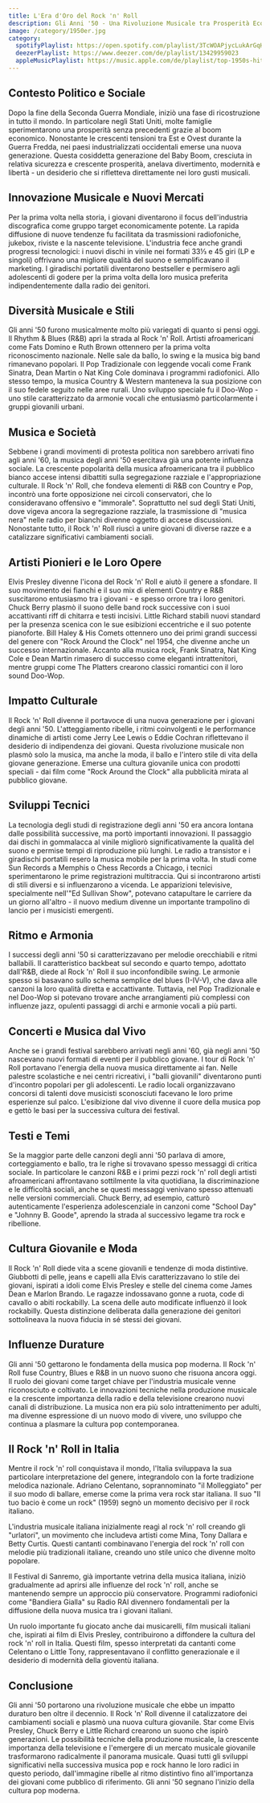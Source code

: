 ```yaml
---
title: L'Era d'Oro del Rock 'n' Roll
description: Gli Anni '50 - Una Rivoluzione Musicale tra Prosperità Economica e Cambiamento Sociale
image: /category/1950er.jpg
category:
  spotifyPlaylist: https://open.spotify.com/playlist/3TcWOAPjycLukArGqHNWhJ
  deezerPlaylist: https://www.deezer.com/de/playlist/13429959023
  appleMusicPlaylist: https://music.apple.com/de/playlist/top-1950s-hits/pl.u-aZb0ky0F1xpM8zM
---
```


## Contesto Politico e Sociale

Dopo la fine della Seconda Guerra Mondiale, iniziò una fase di ricostruzione in tutto il mondo. In particolare negli Stati Uniti, molte famiglie sperimentarono una prosperità senza precedenti grazie al boom economico. Nonostante le crescenti tensioni tra Est e Ovest durante la Guerra Fredda, nei paesi industrializzati occidentali emerse una nuova generazione. Questa cosiddetta generazione del Baby Boom, cresciuta in relativa sicurezza e crescente prosperità, anelava divertimento, modernità e libertà - un desiderio che si rifletteva direttamente nei loro gusti musicali.

## Innovazione Musicale e Nuovi Mercati

Per la prima volta nella storia, i giovani diventarono il focus dell'industria discografica come gruppo target economicamente potente. La rapida diffusione di nuove tendenze fu facilitata da trasmissioni radiofoniche, jukebox, riviste e la nascente televisione. L'industria fece anche grandi progressi tecnologici: i nuovi dischi in vinile nei formati 33⅓ e 45 giri (LP e singoli) offrivano una migliore qualità del suono e semplificavano il marketing. I giradischi portatili diventarono bestseller e permisero agli adolescenti di godere per la prima volta della loro musica preferita indipendentemente dalla radio dei genitori.

## Diversità Musicale e Stili

Gli anni '50 furono musicalmente molto più variegati di quanto si pensi oggi. Il Rhythm & Blues (R&B) aprì la strada al Rock 'n' Roll. Artisti afroamericani come Fats Domino e Ruth Brown ottennero per la prima volta riconoscimento nazionale. Nelle sale da ballo, lo swing e la musica big band rimanevano popolari. Il Pop Tradizionale con leggende vocali come Frank Sinatra, Dean Martin o Nat King Cole dominava i programmi radiofonici. Allo stesso tempo, la musica Country & Western manteneva la sua posizione con il suo fedele seguito nelle aree rurali. Uno sviluppo speciale fu il Doo-Wop - uno stile caratterizzato da armonie vocali che entusiasmò particolarmente i gruppi giovanili urbani.

## Musica e Società

Sebbene i grandi movimenti di protesta politica non sarebbero arrivati fino agli anni '60, la musica degli anni '50 esercitava già una potente influenza sociale. La crescente popolarità della musica afroamericana tra il pubblico bianco accese intensi dibattiti sulla segregazione razziale e l'appropriazione culturale. Il Rock 'n' Roll, che fondeva elementi di R&B con Country e Pop, incontrò una forte opposizione nei circoli conservatori, che lo consideravano offensivo e "immorale". Soprattutto nel sud degli Stati Uniti, dove vigeva ancora la segregazione razziale, la trasmissione di "musica nera" nelle radio per bianchi divenne oggetto di accese discussioni. Nonostante tutto, il Rock 'n' Roll riuscì a unire giovani di diverse razze e a catalizzare significativi cambiamenti sociali.

## Artisti Pionieri e le Loro Opere

Elvis Presley divenne l'icona del Rock 'n' Roll e aiutò il genere a sfondare. Il suo movimento dei fianchi e il suo mix di elementi Country e R&B suscitarono entusiasmo tra i giovani - e spesso orrore tra i loro genitori. Chuck Berry plasmò il suono delle band rock successive con i suoi accattivanti riff di chitarra e testi incisivi. Little Richard stabilì nuovi standard per la presenza scenica con le sue esibizioni eccentriche e il suo potente pianoforte. Bill Haley & His Comets ottennero uno dei primi grandi successi del genere con "Rock Around the Clock" nel 1954, che divenne anche un successo internazionale. Accanto alla musica rock, Frank Sinatra, Nat King Cole e Dean Martin rimasero di successo come eleganti intrattenitori, mentre gruppi come The Platters crearono classici romantici con il loro sound Doo-Wop.

## Impatto Culturale

Il Rock 'n' Roll divenne il portavoce di una nuova generazione per i giovani degli anni '50. L'atteggiamento ribelle, i ritmi coinvolgenti e le performance dinamiche di artisti come Jerry Lee Lewis o Eddie Cochran riflettevano il desiderio di indipendenza dei giovani. Questa rivoluzione musicale non plasmò solo la musica, ma anche la moda, il ballo e l'intero stile di vita della giovane generazione. Emerse una cultura giovanile unica con prodotti speciali - dai film come "Rock Around the Clock" alla pubblicità mirata al pubblico giovane.

## Sviluppi Tecnici

La tecnologia degli studi di registrazione degli anni '50 era ancora lontana dalle possibilità successive, ma portò importanti innovazioni. Il passaggio dai dischi in gommalacca al vinile migliorò significativamente la qualità del suono e permise tempi di riproduzione più lunghi. Le radio a transistor e i giradischi portatili resero la musica mobile per la prima volta. In studi come Sun Records a Memphis o Chess Records a Chicago, i tecnici sperimentarono le prime registrazioni multitraccia. Qui si incontrarono artisti di stili diversi e si influenzarono a vicenda. Le apparizioni televisive, specialmente nell'"Ed Sullivan Show", potevano catapultare le carriere da un giorno all'altro - il nuovo medium divenne un importante trampolino di lancio per i musicisti emergenti.

## Ritmo e Armonia

I successi degli anni '50 si caratterizzavano per melodie orecchiabili e ritmi ballabili. Il caratteristico backbeat sul secondo e quarto tempo, adottato dall'R&B, diede al Rock 'n' Roll il suo inconfondibile swing. Le armonie spesso si basavano sullo schema semplice del blues (I-IV-V), che dava alle canzoni la loro qualità diretta e accattivante. Tuttavia, nel Pop Tradizionale e nel Doo-Wop si potevano trovare anche arrangiamenti più complessi con influenze jazz, opulenti passaggi di archi e armonie vocali a più parti.

## Concerti e Musica dal Vivo

Anche se i grandi festival sarebbero arrivati negli anni '60, già negli anni '50 nascevano nuovi formati di eventi per il pubblico giovane. I tour di Rock 'n' Roll portavano l'energia della nuova musica direttamente ai fan. Nelle palestre scolastiche e nei centri ricreativi, i "balli giovanili" diventarono punti d'incontro popolari per gli adolescenti. Le radio locali organizzavano concorsi di talenti dove musicisti sconosciuti facevano le loro prime esperienze sul palco. L'esibizione dal vivo divenne il cuore della musica pop e gettò le basi per la successiva cultura dei festival.

## Testi e Temi

Se la maggior parte delle canzoni degli anni '50 parlava di amore, corteggiamento e ballo, tra le righe si trovavano spesso messaggi di critica sociale. In particolare le canzoni R&B e i primi pezzi rock 'n' roll degli artisti afroamericani affrontavano sottilmente la vita quotidiana, la discriminazione e le difficoltà sociali, anche se questi messaggi venivano spesso attenuati nelle versioni commerciali. Chuck Berry, ad esempio, catturò autenticamente l'esperienza adolescenziale in canzoni come "School Day" e "Johnny B. Goode", aprendo la strada al successivo legame tra rock e ribellione.

## Cultura Giovanile e Moda

Il Rock 'n' Roll diede vita a scene giovanili e tendenze di moda distintive. Giubbotti di pelle, jeans e capelli alla Elvis caratterizzavano lo stile dei giovani, ispirati a idoli come Elvis Presley e stelle del cinema come James Dean e Marlon Brando. Le ragazze indossavano gonne a ruota, code di cavallo o abiti rockabilly. La scena delle auto modificate influenzò il look rockabilly. Questa distinzione deliberata dalla generazione dei genitori sottolineava la nuova fiducia in sé stessi dei giovani.

## Influenze Durature

Gli anni '50 gettarono le fondamenta della musica pop moderna. Il Rock 'n' Roll fuse Country, Blues e R&B in un nuovo suono che risuona ancora oggi. Il ruolo dei giovani come target chiave per l'industria musicale venne riconosciuto e coltivato. Le innovazioni tecniche nella produzione musicale e la crescente importanza della radio e della televisione crearono nuovi canali di distribuzione. La musica non era più solo intrattenimento per adulti, ma divenne espressione di un nuovo modo di vivere, uno sviluppo che continua a plasmare la cultura pop contemporanea.

## Il Rock 'n' Roll in Italia

Mentre il rock 'n' roll conquistava il mondo, l'Italia sviluppava la sua particolare interpretazione del genere, integrandolo con la forte tradizione melodica nazionale. Adriano Celentano, soprannominato "il Molleggiato" per il suo modo di ballare, emerse come la prima vera rock star italiana. Il suo "Il tuo bacio è come un rock" (1959) segnò un momento decisivo per il rock italiano.

L'industria musicale italiana inizialmente reagì al rock 'n' roll creando gli "urlatori", un movimento che includeva artisti come Mina, Tony Dallara e Betty Curtis. Questi cantanti combinavano l'energia del rock 'n' roll con melodie più tradizionali italiane, creando uno stile unico che divenne molto popolare.

Il Festival di Sanremo, già importante vetrina della musica italiana, iniziò gradualmente ad aprirsi alle influenze del rock 'n' roll, anche se mantenendo sempre un approccio più conservatore. Programmi radiofonici come "Bandiera Gialla" su Radio RAI divennero fondamentali per la diffusione della nuova musica tra i giovani italiani.

Un ruolo importante fu giocato anche dai musicarelli, film musicali italiani che, ispirati ai film di Elvis Presley, contribuirono a diffondere la cultura del rock 'n' roll in Italia. Questi film, spesso interpretati da cantanti come Celentano o Little Tony, rappresentavano il conflitto generazionale e il desiderio di modernità della gioventù italiana.

## Conclusione

Gli anni '50 portarono una rivoluzione musicale che ebbe un impatto duraturo ben oltre il decennio. Il Rock 'n' Roll divenne il catalizzatore dei cambiamenti sociali e plasmò una nuova cultura giovanile. Star come Elvis Presley, Chuck Berry e Little Richard crearono un suono che ispirò generazioni. Le possibilità tecniche della produzione musicale, la crescente importanza della televisione e l'emergere di un mercato musicale giovanile trasformarono radicalmente il panorama musicale. Quasi tutti gli sviluppi significativi nella successiva musica pop e rock hanno le loro radici in questo periodo, dall'immagine ribelle al ritmo distintivo fino all'importanza dei giovani come pubblico di riferimento. Gli anni '50 segnano l'inizio della cultura pop moderna.